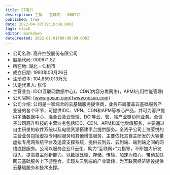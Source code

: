 ```yaml
---
title: ST高升
description: 主板 - 互联网 - 000971
published: true
date: 2022-04-30T19:19:09.000Z
tags: stock
editor: markdown
dateCreated: 2022-01-01T00:00:00.000Z
---
```


- 公司名称: 高升控股股份有限公司
- 股票代码: 000971.SZ
- 所在地: 湖北 - 仙桃市
- 成立日期: 1993年03月26日
- 注册资本: 104,859.013万元
- 法定代表人: 张岱
- 主营业务: IDC(互联网数据中心)，CDN(内容分发网络)，APM(应用性能管理)
- 公司官网: [www.gosun.com](www.gosun.com)
- 公司介绍: 公司是一家综合的云基础服务提供商，业务布局覆盖云基础服务产业链的各个环节，可提供IDC、VPN、CDN和APM等核心产品，并可为客户提供多活数据中心、混合云及云管理、DCI等云、管、端产业链协同业务。全资子公司高升科技的主营业务包括IDC、CDN、APM和其他增值服务，主要通过自主研发的软件系统以及电信资源搭建平台提供服务。全资子公司上海莹悦的主营业务包括虚拟专用网服务和其他增值服务，主要依托其自主研发的大容量虚拟专用网系统平台及运营支撑系统，提供云到云、云到端、端到端之间的网络连接服务。公司以服务企业IT云化、助力“互联网+”为指导，不断加大研发投入，提高自主创新能力，以数据处理、存储、传输、加速为核心，带动互联网云基础服务上下游整合，实现从云到端的产业延伸，为互联网经济建设提供云基础服务和技术支撑。


